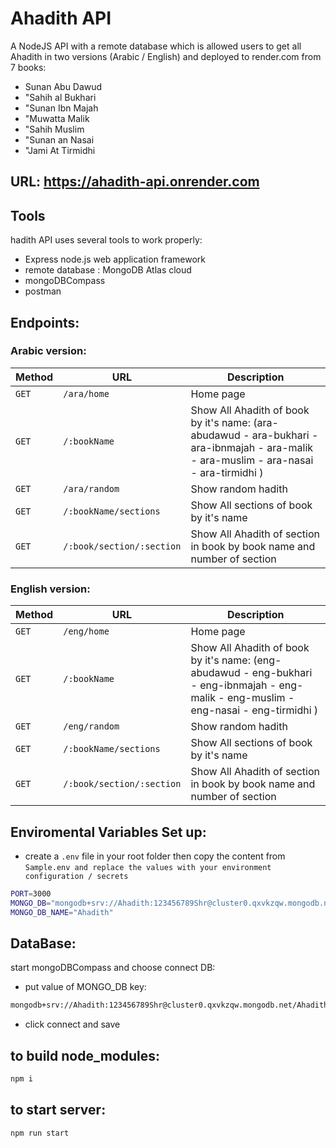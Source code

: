 ﻿# Ahadith API
A NodeJS API with a remote database which is allowed users to get all Ahadith in two versions (Arabic / English) and deployed to render.com from 7 books:
- Sunan Abu Dawud
- "Sahih al Bukhari
- "Sunan Ibn Majah
- "Muwatta Malik
- "Sahih Muslim
- "Sunan an Nasai
- "Jami At Tirmidhi
## URL: https://ahadith-api.onrender.com 
## Tools 
hadith API uses several tools to work properly:
- Express node.js web application framework
- remote database : MongoDB Atlas cloud
- mongoDBCompass
- postman
## Endpoints:
  ### Arabic version:
| Method   | URL                                      | Description                              |
| -------- | ---------------------------------------- | ---------------------------------------- |
| `GET`    | `/ara/home` | Home page |
| `GET`   | `/:bookName` | Show All Ahadith of book by it's name: (ara-abudawud - ara-bukhari - ara-ibnmajah - ara-malik - ara-muslim - ara-nasai - ara-tirmidhi ) |
| `GET`    | `/ara/random` | Show random hadith |
| `GET`  | `/:bookName/sections` |Show All sections of book by it's name |
| `GET`   | `/:book/section/:section` | Show All Ahadith of section in book by book name and number of section |
  ### English version:
| Method   | URL                                      | Description                              |
| -------- | ---------------------------------------- | ---------------------------------------- |
| `GET`    | `/eng/home` | Home page |
| `GET`   | `/:bookName` | Show All Ahadith of book by it's name: (eng-abudawud - eng-bukhari - eng-ibnmajah - eng-malik - eng-muslim - eng-nasai - eng-tirmidhi ) |
| `GET`    | `/eng/random` | Show random hadith |
| `GET`  | `/:bookName/sections` |Show All sections of book by it's name |
| `GET`   | `/:book/section/:section` | Show All Ahadith of section in book by book name and number of section |
## Enviromental Variables Set up:
- create a `.env` file in your root folder then copy the content from  `Sample.env and replace the values with your environment configuration / secrets`
```sh
PORT=3000
MONGO_DB="mongodb+srv://Ahadith:123456789Shr@cluster0.qxvkzqw.mongodb.net/Ahadith"
MONGO_DB_NAME="Ahadith"
```
## DataBase:
start mongoDBCompass and choose connect DB:
- put value of MONGO_DB key:
```sh
mongodb+srv://Ahadith:123456789Shr@cluster0.qxvkzqw.mongodb.net/Ahadith
```
- click connect and save

## to build node_modules:
```sh
npm i
```
## to start server:
```sh
npm run start
```

